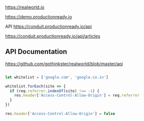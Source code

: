 

https://realworld.io


https://demo.productionready.io


API
https://conduit.productionready.io/api

https://conduit.productionready.io/api/articles


## API Documentation

https://github.com/gothinkster/realworld/blob/master/api




```js

let whitelist = ['google.com', 'google.co.in']

whitelist.forEach(site => {
  if (req.referrer.indexOf(site) !== -1) {
    res.header['Access-Control-Allow-Origin'] = req.referrer
  }
})

res.header['Access-Control-Allow-Origin'] = false

```
